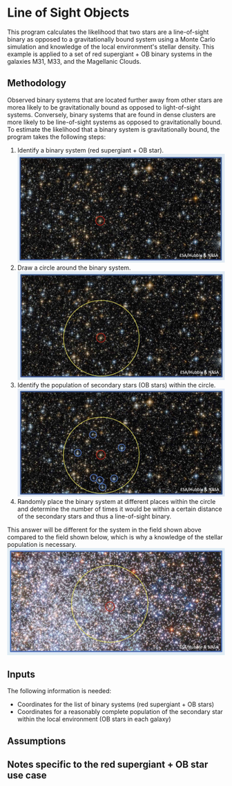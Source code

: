 # Line of Sight Objects

This program calculates the likelihood that two stars are a line-of-sight binary as opposed to a gravitationally bound system using a Monte Carlo simulation and knowledge of the local environment's stellar density. This example is applied to a set of red supergiant + OB binary systems in the galaxies M31, M33, and the Magellanic Clouds.

## Methodology
Observed binary systems that are located further away from other stars are morea likely to be gravitationally bound as opposed to light-of-sight systems. Conversely, binary systems that are found in dense clusters are more likely to be line-of-sight systems as opposed to gravitationally bound. To estimate the likelihood that a binary system is gravitationally bound, the program takes the following steps:
1) Identify a binary system (red supergiant + OB star).
![Step1](Step1.jpg)
2) Draw a circle around the binary system.
![Step2](Step2.jpg)
3) Identify the population of secondary stars (OB stars) within the circle.
![Step3](Step3.jpg)
4) Randomly place the binary system at different places within the circle and determine the number of times it would be within a certain distance of the secondary stars and thus a line-of-sight binary.

This answer will be different for the system in the field shown above compared to the field shown below, which is why a knowledge of the stellar population is necessary.
![Step4](Step4.jpg)

## Inputs
The following information is needed:
- Coordinates for the list of binary systems (red supergiant + OB stars)
- Coordinates for a reasonably complete population of the secondary star within the local environment (OB stars in each galaxy)

## Assumptions

## Notes specific to the red supergiant + OB star use case
